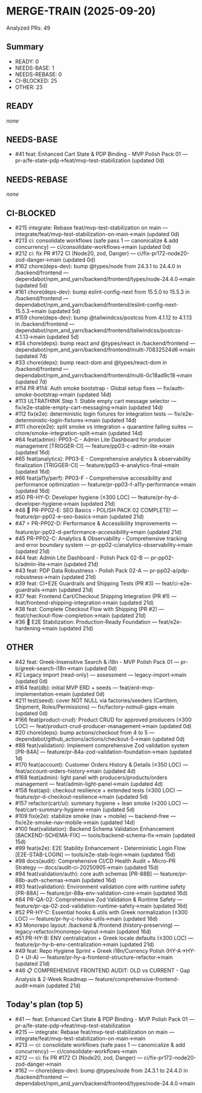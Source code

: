 # MERGE-TRAIN (2025-09-20)
Analyzed PRs: 49

## Summary
- READY: 0
- NEEDS-BASE: 1
- NEEDS-REBASE: 0
- CI-BLOCKED: 25
- OTHER: 23

## READY
_none_

## NEEDS-BASE
- #41 feat: Enhanced Cart State & PDP Binding - MVP Polish Pack 01 — pr-a/fe-state-pdp→feat/mvp-test-stabilization (updated 0d)

## NEEDS-REBASE
_none_

## CI-BLOCKED
- #215 integrate: Rebase feat/mvp-test-stabilization on main — integrate/feat/mvp-test-stabilization-on-main→main (updated 0d)
- #213 ci: consolidate workflows (safe pass 1 — canonicalize & add concurrency) — ci/consolidate-workflows→main (updated 0d)
- #212 ci: fix PR #172 CI (Node20, zod, Danger) — ci/fix-pr172-node20-zod-danger→main (updated 0d)
- #162 chore(deps-dev): bump @types/node from 24.3.1 to 24.4.0 in /backend/frontend — dependabot/npm_and_yarn/backend/frontend/types/node-24.4.0→main (updated 5d)
- #161 chore(deps-dev): bump eslint-config-next from 15.5.0 to 15.5.3 in /backend/frontend — dependabot/npm_and_yarn/backend/frontend/eslint-config-next-15.5.3→main (updated 5d)
- #159 chore(deps-dev): bump @tailwindcss/postcss from 4.1.12 to 4.1.13 in /backend/frontend — dependabot/npm_and_yarn/backend/frontend/tailwindcss/postcss-4.1.13→main (updated 5d)
- #34 chore(deps): bump react and @types/react in /backend/frontend — dependabot/npm_and_yarn/backend/frontend/multi-70832524d6→main (updated 7d)
- #33 chore(deps): bump react-dom and @types/react-dom in /backend/frontend — dependabot/npm_and_yarn/backend/frontend/multi-0c18ad9c18→main (updated 7d)
- #114 PR #114: Auth smoke bootstrap - Global setup fixes — fix/auth-smoke-bootstrap→main (updated 14d)
- #113 ULTRATHINK Step 1: Stable empty cart message selector — fix/e2e-stable-empty-cart-messaging→main (updated 14d)
- #112 fix(e2e): deterministic login fixtures for integration tests — fix/e2e-deterministic-login-fixtures→main (updated 14d)
- #111 chore(e2e): split smoke vs integration + quarantine failing suites — chore/smoke-integration-split→main (updated 14d)
- #64 feat(admin): PP03-C - Admin Lite Dashboard for producer management [TRIGGER-CI] — feature/pp03-c-admin-lite→main (updated 16d)
- #65 feat(analytics): PP03-E - Comprehensive analytics & observability finalization [TRIGGER-CI] — feature/pp03-e-analytics-final→main (updated 16d)
- #66 feat(a11y/perf): PP03-F - Comprehensive accessibility and performance optimization — feature/pr-pp03-f-a11y-performance→main (updated 16d)
- #50 PR-HY-D: Developer hygiene (≤300 LOC) — feature/pr-hy-d-developer-hygiene→main (updated 21d)
- #48 🌟 PR-PP02-E: SEO Basics - POLISH PACK 02 COMPLETE! — feature/pr-pp02-e-seo-basics→main (updated 21d)
- #47 ⚡ PR-PP02-D: Performance & Accessibility Improvements — feature/pr-pp02-d-performance-accessibility→main (updated 21d)
- #45 PR-PP02-C: Analytics & Observability - Comprehensive tracking and error boundary system — pr-pp02-c/analytics-observability→main (updated 21d)
- #44 feat: Admin Lite Dashboard - Polish Pack 02-B — pr-pp02-b/admin-lite→main (updated 21d)
- #43 feat: PDP Data Robustness - Polish Pack 02-A — pr-pp02-a/pdp-robustness→main (updated 21d)
- #39 feat: CI+E2E Guardrails and Shipping Tests (PR #3) — feat/ci-e2e-guardrails→main (updated 21d)
- #37 feat: Frontend Cart/Checkout Shipping Integration (PR #1) — feat/frontend-shipping-integration→main (updated 21d)
- #38 feat: Complete Checkout Flow with Shipping (PR #2) — feat/checkout-flow-completion→main (updated 21d)
- #36 🚀 E2E Stabilization: Production-Ready Foundation — feat/e2e-hardening→main (updated 21d)

## OTHER
- #42 feat: Greek-Insensitive Search & i18n - MVP Polish Pack 01 — pr-b/greek-search-i18n→main (updated 0d)
- #2 Legacy import (read-only) — assessment — legacy-import→main (updated 0d)
- #164 feat(db): initial MVP ERD + seeds — feat/erd-mvp-implementation→main (updated 0d)
- #211 test(seed): cover NOT NULL via factories/seeders (CartItem, Shipment, Roles/Permissions) — fix/factory-notnull-gaps→main (updated 0d)
- #166 feat(product-crud): Product CRUD for approved producers (≤300 LOC) — feat/product-crud-producer-management→main (updated 0d)
- #20 chore(deps): bump actions/checkout from 4 to 5 — dependabot/github_actions/actions/checkout-5→main (updated 0d)
- #88 feat(validation): Implement comprehensive Zod validation system [PR-84A] — feature/pr-84a-zod-validation-foundation→main (updated 1d)
- #170 feat(account): Customer Orders History & Details (≤350 LOC) — feat/account-orders-history→main (updated 4d)
- #168 feat(admin): light panel with producers/products/orders management — feat/admin-light-panel→main (updated 4d)
- #158 feat(api): checkout resilience + extended tests (≤300 LOC) — feature/pr-d-checkout-resilience→main (updated 5d)
- #157 refactor(cart/ui): summary hygiene + lean smoke (≤200 LOC) — feat/cart-summary-hygiene→main (updated 5d)
- #109 fix(e2e): stabilize smoke (nav + mobile) — backend-free — fix/e2e-smoke-nav-mobile→main (updated 14d)
- #100 feat(validation): Backend Schema Validation Enhancement [BACKEND-SCHEMA-FIX] — tools/backend-schema-fix→main (updated 15d)
- #99 feat(e2e): E2E Stability Enhancement - Deterministic Login Flow [E2E-STAB-LOGIN] — tools/e2e-stab-login→main (updated 15d)
- #98 docs(audit): Comprehensive CI/CD Health Audit + Micro-PR Strategy — docs/audit-ci-20250905→main (updated 15d)
- #94 feat(validation/auth): core auth schemas [PR-88B] — feature/pr-88b-auth-schemas→main (updated 16d)
- #93 feat(validation): Environment validation core with runtime safety [PR-88A] — feature/pr-88a-env-validation-core→main (updated 16d)
- #84 PR-QA-02: Comprehensive Zod Validation & Runtime Safety — feature/pr-qa-02-zod-validation-runtime-safety→main (updated 16d)
- #52 PR-HY-C: Essential hooks & utils with Greek normalization (≤300 LOC) — feature/pr-hy-c-hooks-utils→main (updated 16d)
- #3 Monorepo layout: /backend & /frontend (history-preserving) — legacy-refactor/monorepo-layout→main (updated 16d)
- #51 PR-HY-B: ENV centralization + Greek locale defaults (≤300 LOC) — feature/pr-hy-b-env-centralization→main (updated 21d)
- #49 feat: Repo Hygiene Sprint + Greek i18n/Currency Polish (HY-A→HY-D + UI-A) — feature/pr-hy-a-frontend-structure-refactor→main (updated 21d)
- #46 📋 COMPREHENSIVE FRONTEND AUDIT: OLD vs CURRENT - Gap Analysis & 2-Week Roadmap — feature/comprehensive-frontend-audit→main (updated 21d)

## Today's plan (top 5)
- #41 — feat: Enhanced Cart State & PDP Binding - MVP Polish Pack 01 — pr-a/fe-state-pdp→feat/mvp-test-stabilization
- #215 — integrate: Rebase feat/mvp-test-stabilization on main — integrate/feat/mvp-test-stabilization-on-main→main
- #213 — ci: consolidate workflows (safe pass 1 — canonicalize & add concurrency) — ci/consolidate-workflows→main
- #212 — ci: fix PR #172 CI (Node20, zod, Danger) — ci/fix-pr172-node20-zod-danger→main
- #162 — chore(deps-dev): bump @types/node from 24.3.1 to 24.4.0 in /backend/frontend — dependabot/npm_and_yarn/backend/frontend/types/node-24.4.0→main
